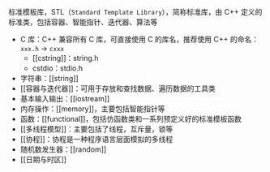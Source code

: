 标准模板库，STL（`Standard Template Library`），简称标准库，由 C++ 定义的标准类，包括容器、智能指针、迭代器、算法等
- C 库：C++ 兼容所有 C 库，可直接使用 C 的库名，推荐使用 C++ 的命名：`xxx.h` -> `cxxx`
	- [[cstring]]：string.h
	- cstdio：stdio.h
- 字符串：[[string]]
- [[容器与迭代器]]：可用于存放和查找数据、遍历数据的工具类
- 基本输入输出：[[iostream]]
- 内存操作：[[memory]]，主要包括智能指针等
- 函数：[[functional]]，包括仿函数类和一系列预定义好的标准模板函数
- [[多线程模型]]：主要包括了线程，互斥量，锁等
- [[协程]]：协程是一种程序语言层面模拟的多线程
- 随机数发生器：[[random]]
- [[日期与时区]]